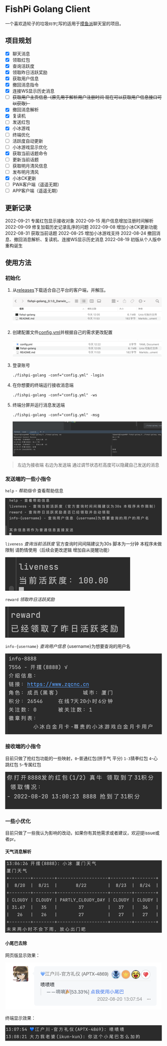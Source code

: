 # FishPi Golang Client

一个喜欢造轮子的垃圾`码字🐒`写的适用于[摸鱼派](https://fishpi.cn)聊天室的项目。

## 项目规划

   - [x] 聊天消息
   - [x] 领取红包
   - [x] 查询活跃度
   - [x] 领取昨日活跃奖励
   - [x] 获取用户信息
   - [x] 撤回消息指令
   - [x] 连接WS显示历史消息
   - [ ] ~~获取用户主页信息（原先用于解析用户注册时间 现在可以获取用户信息接口可以获取）~~
   - [x] 撤回消息解析
   - [x] 复读机
   - [ ] 发送红包
   - [x] 小冰游戏
   - [ ] 终端优化
   - [ ] 活跃度自动更新
   - [ ] 小冰游戏显示优化
   - [x] 获取当前话题命令
   - [ ] 更新当前话题
   - [ ] 获取明月清风信息
   - [ ] 发布明月清风
   - [x] 小冰CK更新
   - [ ] PWA客户端（遥遥无期）
   - [ ] APP客户端（遥遥无期）

## 更新记录

   2022-09-21 专属红包显示接收对象
   2022-09-15 用户信息增加注册时间解析
   2022-09-09 修复加载历史记录乱序的问题
   2022-09-08 增加小冰CK更新功能
   2022-08-31 获取当前话题
   2022-08-25 增加小冰游戏支持
   2022-08-24 撤回消息、撤回消息解析、复读机、连接WS显示历史消息
   2022-08-19 初版从个人版中重构诞生

## 使用方法

### 初始化

1. 从[releases](https://github.com/fghwett/fishpi-golang/releases/)下载适合自己平台的客户端，并解压。

    ![1.png](docs/1.png)

2. 创建配置文件[config.yml](https://github.com/fghwett/fishpi-golang/raw/main/config.yml)并根据自己的需求更改配置

    ![2.png](docs/2.png)

3. 登录账号

   ```shell
   ./fishpi-golang -conf="config.yml" -login   
   ```

4. 在你想要的终端运行接收消息端

   ```shell
   ./fishpi-golang -conf="config.yml" -ws
   ```

5. 终端分屏并运行消息发送端

   ```shell
   ./fishpi-golang -conf="config.yml" -msg
   ```

   ![3.png](docs/3.png)

> 左边为接收端 右边为发送端 通过调节状态栏高度可以隐藏自己发送的消息

### 发送端的一些小指令

`help` - *帮助指令* 查看帮助信息

   ![4.png](docs/4.png)
   
`liveness` *查询当前活跃度* 官方查询时间间隔建议为30s 脚本为一分钟 本程序未做限制 请酌情使用（后续会更改逻辑 增加自从提醒功能）

   ![5.png](docs/5.png)

`reward` *领取昨日活跃奖励*

   ![6.png](docs/6.png)

`info-{username}` *查询用户信息* {username}为想要查询的用户名

   ![7.png](docs/7.png)
   
### 接收端的小指令

目前只做了抢红包功能的一些映射，`0`-普通红包(拼手气 平分) `1-3`猜拳红包 `4`-心跳红包 `5`-专属红包

   ![8.png](docs/8.png)

### 一些小优化

目前只做了一些我认为影响的改动，如果你有其他需求或者建议，欢迎提issue或者pr。

#### 天气消息解析

![9.png](docs/9.png)

#### 小尾巴去除

网页版显示效果：

   ![10.png](docs/10.png)

终端显示效果：

   ![11.png](docs/11.png)
   
